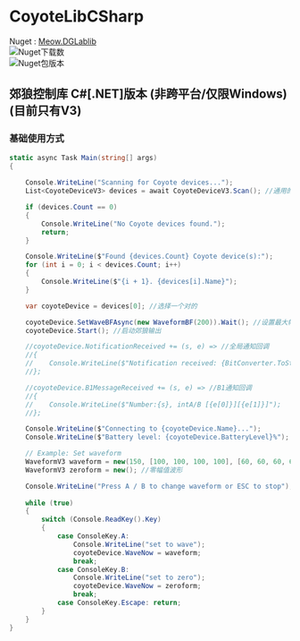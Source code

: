 # CoyoteLibCSharp
Nuget : [Meow.DGLablib](https://www.nuget.org/packages/Meow.DGLablib/)   
![Nuget下载数](https://img.shields.io/nuget/dt/Meow.DGLablib)    
![Nuget包版本](https://img.shields.io/nuget/vpre/Meow.DGLablib?label=NuGet%20Version)   
## 郊狼控制库 C#\[.NET\]版本 \(非跨平台/仅限Windows\) \(目前只有V3\)

### 基础使用方式
```csharp
static async Task Main(string[] args)
{
    
    Console.WriteLine("Scanning for Coyote devices...");
    List<CoyoteDeviceV3> devices = await CoyoteDeviceV3.Scan(); //通用的扫描方法

    if (devices.Count == 0)
    {
        Console.WriteLine("No Coyote devices found.");
        return;
    }

    Console.WriteLine($"Found {devices.Count} Coyote device(s):");
    for (int i = 0; i < devices.Count; i++)
    {
        Console.WriteLine($"{i + 1}. {devices[i].Name}");
    }

    var coyoteDevice = devices[0]; //选择一个对的

    coyoteDevice.SetWaveBFAsync(new WaveformBF(200)).Wait(); //设置最大幅值 (BF命令)
    coyoteDevice.Start(); //启动郊狼输出

    //coyoteDevice.NotificationReceived += (s, e) => //全局通知回调
    //{
    //    Console.WriteLine($"Notification received: {BitConverter.ToString(e)}");
    //};

    //coyoteDevice.B1MessageReceived += (s, e) => //B1通知回调
    //{
    //    Console.WriteLine($"Number:{s}, intA/B [{e[0]}][{e[1]}]");
    //};

    Console.WriteLine($"Connecting to {coyoteDevice.Name}...");
    Console.WriteLine($"Battery level: {coyoteDevice.BatteryLevel}%"); //读取电池电量

    // Example: Set waveform
    WaveformV3 waveform = new(150, [100, 100, 100, 100], [60, 60, 60, 60]); //仅输出到A通道的波形
    WaveformV3 zeroform = new(); //零幅值波形

    Console.WriteLine("Press A / B to change waveform or ESC to stop");
    
    while (true)
    {
        switch (Console.ReadKey().Key)
        {
            case ConsoleKey.A:
                Console.WriteLine("set to wave");
                coyoteDevice.WaveNow = waveform;
                break;
            case ConsoleKey.B:
                Console.WriteLine("set to zero");
                coyoteDevice.WaveNow = zeroform;
                break;
            case ConsoleKey.Escape: return;
        }
    }
}
```
